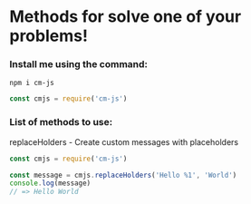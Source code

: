 # Methods for solve one of your problems!

### Install me using the command:
```shell
npm i cm-js
```

```javascript
const cmjs = require('cm-js')
```

### List of methods to use:

replaceHolders - Create custom messages with placeholders

```javascript
const cmjs = require('cm-js')

const message = cmjs.replaceHolders('Hello %1', 'World')
console.log(message)
// => Hello World
```